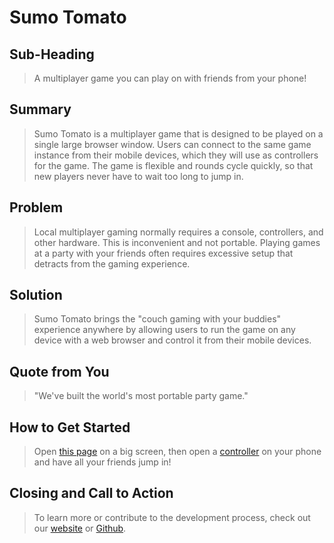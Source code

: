 # Sumo Tomato #


## Sub-Heading ##
  > A multiplayer game you can play on with friends from your phone!

## Summary ##
  > Sumo Tomato is a multiplayer game that is designed to be played on a single large browser window. Users can connect to the same game instance from their mobile devices, which they will use as controllers for the game. The game is flexible and rounds cycle quickly, so that new players never have to wait too long to jump in.

## Problem ##
  > Local multiplayer gaming normally requires a console, controllers, and other hardware. This is inconvenient and not portable. Playing games at a party with your friends often requires excessive setup that detracts from the gaming experience.

## Solution ##
  > Sumo Tomato brings the "couch gaming with your buddies" experience anywhere by allowing users to run the game on any device with a web browser and control it from their mobile devices.

## Quote from You ##
  > "We've built the world's most portable party game."

## How to Get Started ##
  > Open [this page](http://www.hr3232.elasticbeanstalk.com) on a big screen, then open a [controller](http://www.hr3232.elasticbeanstalk.com/controller) on your phone and have all your friends jump in!

## Closing and Call to Action ##
  > To learn more or contribute to the development process, check out our [website](http://orgulousartichoke.github.io/Greenfield/) or [Github](https://github.com/OrgulousArtichoke/Greenfield).
